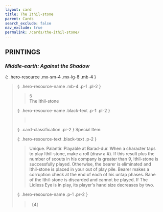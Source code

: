 ```yaml
---
layout: card
title: The Ithil-stone
parent: Cards
search_exclude: false
nav_exclude: true
permalink: /cards/the-ithil-stone/
---
```


## PRINTINGS


### _Middle-earth: Against the Shadow_

{: .hero-resource .mx-sm-4 .mx-lg-8 .mb-4 }
> {: .hero-resource-name .mb-4 .p-1 .pl-2 }
> > <div class="card-mp">5</div>
> > <div class="card-name">The Ithil-stone</div>
>
> {: .hero-resource-name .black-text .p-1 .pl-2 }
> > &nbsp;
>
> {: .card-classification .pr-2 }
> Special Item
>
> {: .hero-resource-text .black-text .p-2 }
> > Unique. Palantir. Playable at Barad-dur. When a character taps to play Ithil-stone, make a roll (draw a #). If this result plus the number of scouts in his company is greater than 9, Ithil-stone is successfully played. Otherwise, the bearer is eliminated and Ithil-stone is placed in your out of play pile. Bearer makes a corruption check at the end of each of his untap phases. Bane of the Ithil-stone is discarded and cannot be played. If The Lidless Eye is in play, its player's hand size decreases by two. 
> 
> {: .hero-resource-name .p-1 .pr-2 }
> > <div class="card-shield"></div>
> > <div class="card-corruption">〔4〕</div>
